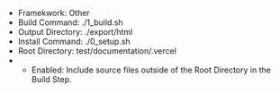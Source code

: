* Framekwork: Other
* Build Command: ./1_build.sh
* Output Directory: ./export/html
* Install Command: ./0_setup.sh
* Root Directory: test/documentation/.vercel
* * Enabled: Include source files outside of the Root Directory in the Build Step.
